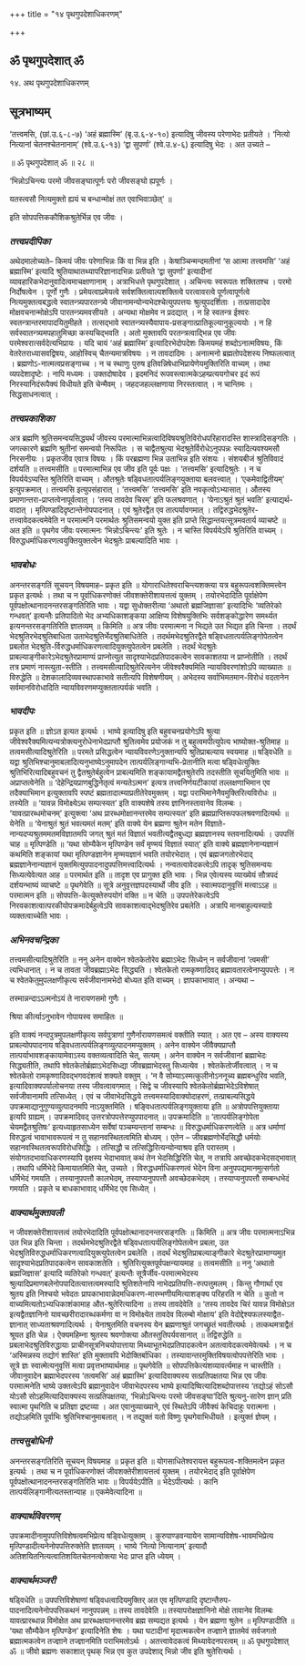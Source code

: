 +++
title = "१४ पृथगुपदेशाधिकरणम्"

+++


## ॐ पृथगुपदेशात् ॐ

१४. अथ पृथगुपदेशाधिकरणम्

## सूत्रभाष्यम्

‘तत्त्वमसि, (छां.उ.६-८-७) ‘अहं ब्रह्मास्मि’ (बृ.उ.६-४-१०) इत्यादिषु जीवस्य परेणाभेदः प्रतीयते । ‘नित्यो नित्यानां चेतनश्चेतनानाम्’ (श्वे.उ.६-१३) ‘द्वा सुपर्णा’ (श्वे.उ.४-६) इत्यादिषु भेदः । अत उच्यते –

॥ ॐ पृथगुपदेशात् ॐ ॥ २८ ॥

‘भिन्नोऽचिन्त्यः परमो जीवसङ्घात्पूर्णः परो जीवसङ्घो ह्यपूर्णः ।

यतस्त्वसौ नित्यमुक्तो ह्ययं च बन्धान्मोक्षं तत एवाभिवाञ्छेत्’ ॥

इति सोपपत्तिककौशिकश्रुतेर्भिन्न एव जीवः ।

### ***तत्त्वप्रदीपिका***

अथेदमालोच्यते– किमयं जीवः परेणाभिन्नः किं वा भिन्न इति । केषाञ्चिन्मन्दमतीनां ‘स आत्मा तत्त्वमसि’ ‘अहं ब्रह्मास्मि’ इत्यादि श्रुतियाथातथ्यापरिज्ञानादभिन्नः प्रतीयते ‘द्वा सुपर्णा’ इत्यादीनां व्यावहारिकभेदानुवादित्वमाचक्षाणानाम् । अत्राभिधत्ते पृथगुपदेशात् । अचिन्त्यः स्वरूपतः शक्तितश्च । परमो निर्दोषत्वेन । पूर्णो गुणैः । प्रमेयत्वाप्रमेयत्वे सर्वशक्तित्वाल्पशक्तित्वे परत्वावरत्वे पूर्णत्वापूर्णत्वे नित्यमुक्तत्वबद्धत्वे स्वातन्त्र्यपारतन्त्र्ये जीवानामन्योन्यभेदश्चेत्युपपत्तयः श्रुत्युपदर्शिताः । तत्प्रसादादेव मोक्षवचनान्मोक्षेऽपि पारतन्त्र्यमवसीयते । अन्यथा मोक्षमेव न प्रदद्यात् । न हि स्वतन्त्र ईश्वरः स्वतन्त्रान्तरमापादयितुमीहते । तत्सद्भावे स्वातन्त्र्यस्यैवापाय-प्रसङ्गात्प्रातिकूल्यानुकूल्ययोः । न हि सर्वस्वातन्त्र्यमपहातुमिच्छा कस्यचिद्भवति । अतो मुक्तावपि परतन्त्रत्वाद्भिन्न एव जीवः परमेश्वरात्सर्वदेत्यभिप्रायः । यदि चायं ‘अहं ब्रह्मास्मि’ इत्यादिरभेदोपदेशः किमयमहं शब्दोऽनात्मविषयः, किं वेतरेतराध्यासवद्विषयः, आहोस्विच् चैतन्यमात्रविषयः । न तावदादिमः । अनात्मनो ब्रह्मतोपदेशस्य निष्फलत्वात् । ब्रह्मणोऽ-नात्मत्वप्रसङ्गाच्च । न च स्थाणुः पुरुष इतिवन्निषेधाभिप्रायेणेयमुक्तिरिति वाच्यम् । तथा व्यपदेशादृष्टेः । नापि मध्यमः । उक्तदोषादेव । इदमनिदं रूपवस्त्वात्मकेऽहम्प्रत्ययगोचर इदं रूपं निरस्यानिदंरूपैक्यं विधीयते इति चेन्मैवम् । जहदजहल्लक्षणाया निरस्तत्वात् । न चान्तिमः । सिद्धसाधनत्वात् ।

### ***तत्त्वप्रकाशिका***

अत्र ब्रह्मणि श्रुतिसमन्वयसिद्ध्यर्थं जीवस्य परमात्माभिन्नत्वादिविषयश्रुतिविरोधपरिहारादस्ति शास्त्रादिसङ्गतिः । जगत्कारणे ब्रह्मणि श्रुतीनां समन्वयो निरूपितः । स चाद्वैतश्रुत्या भेदश्रुतेर्विरोधेऽनुपपन्नः स्यादित्यवश्यमसौ निरसनीयः । प्रकृतजीव एवात्र विषयः । किं परब्रह्मणा भिन्न उताभिन्न इति संशयः । संशयबीजं श्रुतिविवादं दर्शयति ॥ तत्त्वमसीति ॥ परमात्माभिन्न एव जीव इति पूर्वः पक्षः । ‘तत्त्वमसि’ इत्यादिश्रुतेः । न च विपर्ययेऽप्यस्ति श्रुतिरिति वाच्यम् । औतश्रुतेः षडि्वधतात्पर्यलिङ्गयुक्ताया बलवत्त्वात् । ‘एकमेवाद्वितीयम्’ इत्युपक्रमात् । तत्त्वमसि इत्युपसंहारात् । ‘तत्त्वमसि’ ‘तत्त्वमसि’ इति नवकृत्वोऽभ्यासात् । औतस्य प्रमाणान्तरा-प्राप्तत्वेनापूर्वत्वात् । ‘तस्य तावदेव चिरम्’ इति फलश्रवणात् । ‘येनाऽश्रुतं श्रुतं भवति’ इत्याद्यर्थ-वादात् । मृत्पिण्डादिदृष्टान्तेनोपपादनात् । एवं श्रुतेरद्वैत एव तात्पर्यावगमात् । तद्विरुद्धभेदश्रुतेर-तत्त्वावेदकत्वमेवेति न परमात्मनि परमार्थतः श्रुतिसमन्वयो युक्त इति प्राप्ते सिद्धान्तयत्सूत्रमवतार्य व्याचष्टे ॥ अत इति ॥ पृथगेव जीवः परमात्मनः ‘भिन्नोऽचिन्त्यः’ इति श्रुतेः । न चास्ति विपर्ययेऽपि श्रुतिरिति वाच्यम् । विरुद्धधर्माधिकरणत्वयुक्तियुक्तत्वेन भेदश्रुतेः प्राबल्यादिति भावः ।

### ***भावबोधः***

अनन्तरसङ्गतिं सूचयन् विषयमाह– प्रकृत इति ॥ योगाराधितेश्वराचिन्त्यशक्त्या यत्र बहुरूपत्वशक्तिमत्त्वेन प्रकृत इत्यर्थः । तथा च न पूर्वाधिकरणोक्तं जीवशक्तेरीशायत्तत्वं युक्तम् । तयोरभेदादिति पूर्वाक्षेपेण पूर्वपक्षोत्थानादनन्तरसङ्गतिरिति भावः । यद्वा सुधोक्तरीत्या ‘अथातो ब्रह्मजिज्ञासा’ इत्यादिभिः ‘व्यतिरेको गन्धवत्’ इत्यन्तैः प्रतिपादितो भेद अभ्यधिकाशङ्कया आक्षिप्य विशेषयुक्तिभिः सर्वशङ्कोद्धारेण समर्थ्यत इत्यनन्तरसङ्गतिरिति ज्ञातव्यम् ॥ किमिति ॥ अत्र जीवः परमात्मना न भिद्यते उत भिद्यत इति चिन्ता । तदर्थं भेदश्रुतिरभेदश्रुतिबाधिता उताभेदश्रुतिर्भेदश्रुतिबाधितेति । तदर्थमभेदश्रुतिरद्वैते षड्विधतात्पर्यलिङ्गोपेतत्वेन प्रबलोत भेदश्रुति-र्विरुद्धधर्माधिकरणत्वादियुक्त्युपेतत्वेन प्रबलेति । तदर्थं भेदश्रुतेः प्राबल्याङ्गीकारेऽभेदश्रुतेरप्रामाण्यं प्राप्नोत्युत सादृश्याभेदप्रतिपादकत्वेन सावकाशतया न प्राप्नोतीति । तदर्थं तत्र प्रमाणं नास्त्युता-स्तीति । तत्त्वमसीत्यादिश्रुतेरित्यनेन जीवेश्वरैक्यमिति न्यायविवरणांशोऽपि व्याख्यातः ॥ विरुद्धेति ॥ देशकालादिव्यवस्थापकाभावे सतीत्यपि विशेषणीयम् । अभेदस्य सर्वाभिमतमान-विरोधं वदतानेन सर्वमानविरोधादिति न्यायविवरणमप्युक्ततात्पर्यकं भवति ।

### ***भावदीपः***

प्रकृत इति ॥ ज्ञोऽत इत्यत इत्यर्थः । भाष्ये इत्यादिषु इति बहुवचनप्रयोगेऽपि श्रुत्या जीवेश्वरैक्यमित्यन्यत्रोक्त्यनुरोधेनाभेदप्राप्तौ श्रुतित्वमेव प्रयोजकं न तु बहुत्वमपीत्युपेत्य भाष्योक्त-श्रुतिमाह ॥ तत्वमसीत्यादिश्रुतेरिति ॥ परमते प्रसिद्धत्वेन न्यायविवरणेऽनुक्तान्यपि श्रुतिप्राबल्याय स्वयमाह ॥ षड्विधेति ॥ यद्वा श्रुतिभिश्चानुमाबलादित्यनुभाष्येऽनुमापदेन तात्पर्यलिङ्गान्यभि-प्रेतानीति मत्वा षड्विधेत्युक्तिः श्रुतिभिरित्यादिबहुवचनं तु द्वैतश्रुतेर्बहुत्वेन प्राबल्यमिति शङ्कायामद्वैतश्रुतेरपि तदस्तीति सूचयितुमिति भावः ॥ अप्राप्तत्वेनेति ॥ ‘देहेन्द्रियप्राणबुद्धिनेतृत्वं मन्यतेऽत्मन’ इत्यत्र तत्त्वनिर्णयटीकायां तल्लक्षणाभिमान एव तदैक्याभिमान इत्युक्तावपि स्पष्टं ब्रह्मतादात्म्याप्रतीतेरेवमुक्तम् । यद्वा पराभिमानेनैवमुक्तिरित्यविरोधः ॥ तस्येति ॥ ‘यावन्न विमोक्ष्येऽथ सम्पत्स्यत’ इति वाक्यशेषे तस्य ज्ञानिनस्तावानेव विलम्बः । ‘यावत्प्रारब्धमोचनम्’ इत्युक्त्वा ‘अथ प्रारब्धमोक्षानन्तरमेव सम्पत्स्यत’ इति ब्रह्मप्राप्तिरूपफलश्रवणादित्यर्थः ॥ येनेति ॥ ‘येनाश्रुतं श्रुतं भवत्यमतं मतम्’ इति वाक्ये येन ब्रह्मणा श्रुतेन मतेन विज्ञाते-नान्यदप्यश्रुतममतमविज्ञातमपि जगत् श्रुतं मतं विज्ञातं भवतीत्यद्वैतबुध्द्या ब्रह्मज्ञानस्य स्तवनादित्यर्थः । उपपत्तिं चाह ॥ मृत्पिण्डेति ॥ ‘यथा सोम्यैकेन मृत्पिण्डेन सर्वं मृण्मयं विज्ञातं स्यात्’ इति वाक्ये ब्रह्मज्ञानेनान्यज्ञानं कथमिति शङ्कायां यथा मृत्पिण्डज्ञानेन मृण्मयज्ञानं भवति तयोरभेदात् । एवं ब्रह्मजगतोरभेदाद् ब्रह्मज्ञानेनान्यज्ञानं युक्तमित्युपपादनादुपपत्तिमत्त्वादित्यर्थः । नन्वतत्वावेदकत्वेऽपि तादृक् श्रुतिसमन्वयः सिध्यत्येवेत्यत आह ॥ परमार्थत इति ॥ तादृश एव प्रागुक्त इति भावः । भिन्न एवेत्यस्य व्याख्येयं सौत्रपदं दर्शयन्भाष्यं व्याचष्टे ॥ पृथगेवेति ॥ सूत्रे अनुवृत्तज्ञपदस्यार्थो जीव इति । स्वात्मपदानुवृत्तिं मत्त्वाऽऽह ॥ परमात्मन इति ॥ सोपपत्ति-केत्युक्तेरुपयोगं वक्ति ॥ न चेति ॥ उपपत्तेरेकत्वेऽपि निरवकाशत्वात्परकीयोपक्रमादेर्बहुत्वेऽपि सावकाशत्वाद्भेदश्रुतिरेव प्रबलेति । अत्रापि मानबाहुल्यस्याग्रे व्यक्तत्वाच्चेति भावः ।

### ***अभिनवचन्द्रिका***

तत्त्वमसीत्यादिश्रुतेरिति ॥ ननु अनेन वाक्येन श्वेतकेतोरेव ब्रह्माऽभेदः सिध्येन् न सर्वजीवानां ‘त्वमसी’ त्यभिधानात् । न च तावता जीवब्रह्माऽभेदः सिद्ध्यति । श्वेतकेतो रामकृष्णादिवद् ब्रह्मावतारत्वेनाप्युपपत्तेः । न च श्वेतकेतुमुपलक्षणीकृत्य सर्वजीवानामभेदो बोध्यत इति वाच्यम् । ज्ञापकाभावात् । अन्यथा –

तस्मान्नन्दाऽऽत्मनोऽयं ते नारायणसमो गुणैः ।

श्रिया कीर्त्याऽनुभावेन गोपायस्व समाहितः ॥

इति वाक्यं नन्दपुत्रमुपलक्षणीकृत्य सर्वपुत्राणां गुणैर्नारायणसमत्वं वक्तीति स्यात् । अत एव – अस्य वाक्यस्य प्राबल्योपपादनाय षड्विधतात्पर्यलिङ्गव्युत्पादनमप्युक्तम् । अनेन वाक्येन जीवैक्यप्राप्तौ तात्पर्याभावशङ्कायामेवाऽस्य वक्तव्यत्वादिति चेत्, सत्यम् । अनेन वाक्येन न सर्वजीवानां ब्रह्माभेदः सिद्ध्यतीति, तथापि श्वेतकेतोर्ब्रह्माऽभेदसिध्द्या जीवब्रह्माभेदस्तु सिध्यत्येव । श्वेतकेतोर्जीवत्वात् । न च श्वेतकेतो रामकृष्णादिवद्भगवदंशत्वं शक्यते वक्तुम् । ‘न वै सोम्याऽस्मत्कुलीनोऽननूच्य ब्रह्मबन्धुरिव भवति, इत्यादिवाक्यपर्यालोचनया तस्य जीवत्वावगमात् । सिद्वे च जीवस्यापि श्वेतकेतोर्ब्रह्माभेदेऽविशेषात् सर्वजीवानामपि तत्सिध्येत् । एवं च जीवाभेदसिद्धये तत्त्वमस्यादिवाक्योदाहरणं, तत्प्राबल्यसिद्धये उपक्रमाद्यानुगुण्यव्युत्पादनमपि नाऽयुक्तमिति । षङ्विधतात्पर्यलिङ्गयुक्ताया इति ॥ अत्रोपपत्तियुक्ताया इत्यपि ग्राह्यम् । उपक्रमादिवद् उत्तरत्रोपपत्तेरप्युपपादनात् ॥ उपक्रमादिति ॥ ‘तात्पर्यलिङ्गोपेता चेयमद्वैतश्रुतिषः’ इत्यध्याहृतसाध्येन सर्वेषां पञ्चम्यन्तानां सम्बन्धः ॥ विरुद्धधर्माधिकरणत्वेति ॥ अत्र धर्माणां विरुद्धत्वं भावाभावरूपत्वं न तु सहानवस्थितत्वमिति बोध्यम् । एतेन – जीवब्रह्मणोर्भेदसिद्धौ धर्मयोः सहानवस्थितत्वरूपविरोधसिद्धिः । तत्सिद्धौ च तत्सिद्धिरित्यन्योन्याश्रय इति परास्तम् । संयोगतदभावाधिकरणस्यापि वृक्षस्य भेदाभावात् कथं तेन भेदसिद्धिरिति चेत्, न तत्रापि अवच्छेदकभेदसद्भावात् । तथापि धर्मिभेदे किमायातमिति चेत्, उच्यते । विरुद्धधर्माधिकरणत्वं भेदेन विना अनुपपद्यमानमुत्सर्गतो धर्मिभेदं गमयति । तस्यानुपपत्तौ कालभेदम्, तस्याप्यनुपपत्तौ अवच्छेदकभेदम् । तस्याप्यनुपपत्तौ सम्बन्धभेदं गमयति । प्रकृते च बाधकाभावाद् धर्मिभेद एव सिध्येत् ।

### ***वाक्यार्थमुक्तावली***

न जीवशक्तेरीशायत्तत्वं तयोरभेदादिति पूर्वपक्षोत्थानादनन्तरसङ्गतिः ॥ किमिति ॥ अत्र जीवः परमात्मनाऽभिन्न उत भिन्न इति चिन्ता । तदर्थमभेदश्रुतिरद्वैते षड्विधतात्पर्यलिङ्गोपेतत्वेन प्रबला, उत भेदश्रुतिविरुद्धधर्माधिकरणत्वादियुक्त्युपेतत्वेन प्रबलेति । तदर्थं भेदश्रुतिप्राबल्याङ्गीकारे भेदश्रुतेरप्रामाण्यमुत सादृश्याभेदप्रतिपादकत्वेन सावकाशतेति । श्रुतिरित्युक्तपूर्वपक्षन्यायमाह ॥ तत्वमसीति ॥ ननु ‘अथातो ब्रह्मजिज्ञास’ इत्यादि व्यतिरेको गन्धवत्’ इत्यन्तैः सूत्रैर्जीव-परमात्मभेदस्य श्रुत्यादिप्रमाणबलेनोपपादितत्वात्तत्वमस्यादि श्रुतिशतेनापि नाभेदप्रतिपत्ति-रुत्पत्तुमलम् । किन्तु गौणार्था एव श्रुतय इति निश्चयो भवेदतः प्रापकाभावान्नेदमधिकरण-मारम्भणीयमित्याशङ्क्य परिहरति न चेति ॥ कुतो न वाच्यमित्यतोऽभ्यधिकाशंकामाह औत-श्रुतेरित्यादिना ॥ तस्य तावदेवेति ॥ ‘तस्य तावदेव चिरं यावन्न विमोक्षेऽत इत्यद्वैतज्ञानिनो यावच्छरीरादारब्धकर्मणा वा न विमोक्ष्येत तावदेव विलम्बो मोक्षाय’ इति वेदोद्देश्यफलस्याद्वैत-ज्ञानात् साध्यताश्रवणादित्यर्थः । येनाश्रुतमिति वचनस्य येन ब्रह्मणाश्रुतं जगच्छ्रुतं भवतीत्यर्थः । तत्कथमत्राद्वैतं श्रूयत इति चेन्न । ऐक्यमहिम्ना श्रुतस्य श्रवणोक्त्या औतस्तुतिपर्यवसानात् ॥ तद्विरुद्धेति ॥ प्रबलाभेदश्रुतिविरुद्धायाः प्राचीनसूत्रनिचयोपात्ताया मिथ्याभूतभेदप्रतिपादकत्वेन अतत्वावेदकत्वमेवेत्यर्थः । न च ‘अस्मिन्नस्य तद्योगं शास्ति’ इति मुक्तावपि भेदोक्तिर्बाधिका । तस्यावान्तरमुक्तिविषयत्वोपपत्तेरिति भावः । सूत्रे ज्ञः स्वात्मेत्यनुवृत्तिं मत्वा प्रवृत्तभाष्यार्थमाह ॥ पृथगेवेति ॥ सोपपत्तिकेत्यंशव्यावर्त्यमाह न चास्तीति । जीवानुवादेन ब्रह्माभेदपरस्य ‘तत्वमसि’ अहं ब्रह्मास्मि’ इत्यादिवाक्यस्य सत्प्रतिपक्षतया भिन्न एव जीवः परमात्मनेति भाष्ये उक्तत्वेऽपि ब्रह्मानुवादेन जीवाभेदपरस्य भाष्ये इत्यादिष्वित्यादिशब्दोपात्तस्य ‘तद्योऽहं सोऽसौ योऽसौ सोऽहमित्यादिवाक्यस्य सत्प्रतिपक्षतया, ‘भिन्नोऽचिन्त्यः परमो जीवसङ्घा’दिति श्रुत्यनु-सारेण ज्ञान् प्रति स्वात्मा पृथगिति च प्रतिज्ञा द्रष्टव्या । अत एवानुव्याख्याने, एवं स्थितेऽपि जीवैक्यं केचिदाहुः परात्मना । तद्योऽहमिति पूर्वाभिः श्रुतिभिश्चानुमाबलात् । न तद्युक्तं यतो विष्णुः पृथगेवाभिधीयते । इत्युक्तं ज्ञेयम् ।

### ***तत्त्वसुबोधिनी***

अनन्तरसङ्गतिरिति सूचयन् विषयमाह ॥ प्रकृत इति ॥ योगसाधितेश्वरायत्त बहुरूपत्व-शक्तिमत्वेन प्रकृत इत्यर्थः । तथा च न पूर्वाधिकरणोक्तं जीवशक्तेरीशायत्तत्वं युक्तम् । तयोरभेदाद् इति पूर्वाक्षेपेण पूर्वपक्षोत्थानादनन्तरसङ्गतिरिति भावः ॥ विपर्ययेऽपीति ॥ भेदेऽपीत्यर्थः । कानि तात्पर्यलिङ्गानीत्यतस्तान्याह ॥ एकमेवेत्यादिना ॥

### ***वाक्यार्थविवरणम्***

उपक्रमादीनामुपपत्तिविशेषत्वमभिप्रेत्य षड्विधेत्युक्तम् । कुरुपाण्डवन्यायेन सामान्यविशेष-भावमभिप्रेत्य मृत्पिण्डादीत्यनेनोपपत्तिरुक्तेति ज्ञातव्यम् । भाष्ये ‘नित्यो नित्यानाम्’ इत्यादौ अतिशयितनित्यत्वातिशयितचेतनत्वोक्त्या भेदः प्राप्त इति ध्येयम् ।

### ***वाक्यार्थमञ्जरी***

षड्विधेति ॥ उपपत्तिविशेषाणां षड्विधत्वादियमुक्तिर् अत एव मृत्पिण्डादि दृष्टान्तैरुप-पादनादित्यनेनोपपत्तिकथनं नानुपपन्नम् ॥ तस्य तावदेवेति ॥ तस्यापरोक्षज्ञानिनो मोक्षे तावानेव विलम्बः यावत्प्रारब्धान्न विमोक्षेत अथ प्रारब्धक्षयानन्तरमेव ब्रह्म सम्पद्यत इत्यर्थः । येन ब्रह्मणा श्रुतेन ॥ मृत्पिण्डादीति ॥ ‘यथा सौम्यैकेन मृत्पिण्डेन’ इत्यादिनेति शेषः । यथा घटादीनां मृदात्मकत्वेन तज्ज्ञाने ज्ञातमेवं सर्वजगतो ब्रह्मात्मकत्वेन तज्ज्ञाने तज्ज्ञानमिति पराभिमतोऽर्थः । अतत्त्वावेदकत्वं मिथ्यावेदनपरत्वम् ॥ ॐ पृथगुपदेशात् ॐ ॥ जीवो ब्रह्मणः सकाशात् पृथक् भिन्न एव कुत उपदेशाद् भिन्नो जीव इति श्रुतेरित्यर्थः ।

